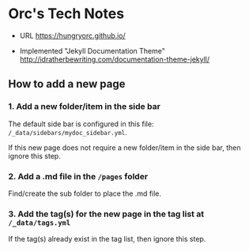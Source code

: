 # Orc's Tech Notes

* URL https://hungryorc.github.io/

* Implemented "Jekyll Documentation Theme" http://idratherbewriting.com/documentation-theme-jekyll/

## How to add a new page

### 1. Add a new folder/item in the side bar

The default side bar is configured in this file: `/_data/sidebars/mydoc_sidebar.yml`.

If this new page does not require a new folder/item in the side bar, then ignore this step.

### 2. Add a .md file in the `/pages` folder

Find/create the sub folder to place the .md file.

### 3. Add the tag(s) for the new page in the tag list at `/_data/tags.yml`

If the tag(s) already exist in the tag list, then ignore this step. 

